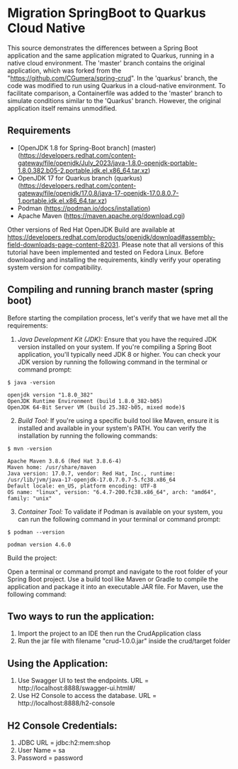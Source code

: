 # Migration SpringBoot to Quarkus Cloud Native
This source demonstrates the differences between a Spring Boot application and the same application migrated to Quarkus, running in a native cloud environment. The 'master' branch contains the original application, which was forked from the "https://github.com/CGumera/spring-crud". In the 'quarkus' branch, the code was modified to run using Quarkus in a cloud-native environment. To facilitate comparison, a Containerfile was added to the 'master' branch to simulate conditions similar to the 'Quarkus' branch. However, the original application itself remains unmodified.


## Requirements
* [OpenJDK 1.8 for Spring-Boot branch] (master) (https://developers.redhat.com/content-gateway/file/openjdk/July_2023/java-1.8.0-openjdk-portable-1.8.0.382.b05-2.portable.jdk.el.x86_64.tar.xz)
* OpenJDK 17 for Quarkus branch (quarkus) (https://developers.redhat.com/content-gateway/file/openjdk/17.0.8/java-17-openjdk-17.0.8.0.7-1.portable.jdk.el.x86_64.tar.xz)
* Podman (https://podman.io/docs/installation)
* Apache Maven (https://maven.apache.org/download.cgi)

Other versions of Red Hat OpenJDK Build are available at https://developers.redhat.com/products/openjdk/download#assembly-field-downloads-page-content-82031. Please note that all versions of this tutorial have been implemented and tested on Fedora Linux. Before downloading and installing the requirements, kindly verify your operating system version for compatibility.

## Compiling and running branch master (spring boot)
Before starting the compilation process, let's verify that we have met all the requirements:

1. *Java Development Kit (JDK):* Ensure that you have the required JDK version installed on your system. If you're compiling a Spring Boot application, you'll typically need JDK 8 or higher. You can check your JDK version by running the following command in the terminal or command prompt:

```shell
$ java -version
```

```console
openjdk version "1.8.0_382"
OpenJDK Runtime Environment (build 1.8.0_382-b05)
OpenJDK 64-Bit Server VM (build 25.382-b05, mixed mode)$ 
```

2. *Build Tool:* If you're using a specific build tool like Maven, ensure it is installed and available in your system's PATH. You can verify the installation by running the following commands:

```shell
$ mvn -version
```

```console
Apache Maven 3.8.6 (Red Hat 3.8.6-4)
Maven home: /usr/share/maven
Java version: 17.0.7, vendor: Red Hat, Inc., runtime: /usr/lib/jvm/java-17-openjdk-17.0.7.0.7-5.fc38.x86_64
Default locale: en_US, platform encoding: UTF-8
OS name: "linux", version: "6.4.7-200.fc38.x86_64", arch: "amd64", family: "unix"
```

3. *Container Tool:* To validate if Podman is available on your system, you can run the following command in your terminal or command prompt:
```shell
$ podman --version
```

```console
podman version 4.6.0
```


Build the project:

Open a terminal or command prompt and navigate to the root folder of your Spring Boot project.
Use a build tool like Maven or Gradle to compile the application and package it into an executable JAR file.
For Maven, use the following command:

## Two ways to run the application:
1. Import the project to an IDE then run the CrudApplication class
2. Run the jar file with filename "crud-1.0.0.jar" inside the crud/target folder

## Using the Application:
1. Use Swagger UI to test the endpoints. URL = http://localhost:8888/swagger-ui.html#/
2. Use H2 Console to access the database. URL = http://localhost:8888/h2-console

## H2 Console Credentials:
1. JDBC URL = jdbc:h2:mem:shop
2. User Name = sa
3. Password = password


